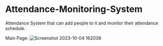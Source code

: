# Attendance-Monitoring-System
Attendance System that can add people to it and monitor their attendance schedule.

Main Page:
![Screenshot 2023-10-04 162038](https://github.com/Marco-Emad/Attendance-Monitoring-System/assets/56565607/60d351f9-0b11-4d65-862d-c17de84ceace)

